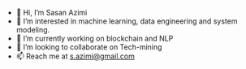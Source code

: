 - 👋 Hi, I’m Sasan Azimi
- 👀 I’m interested in machine learning, data engineering and system modeling.
- 🌱 I’m currently working on blockchain and NLP
- 💞️ I’m looking to collaborate on Tech-mining
- 📫 Reach me at s.azimi@gmail.com
